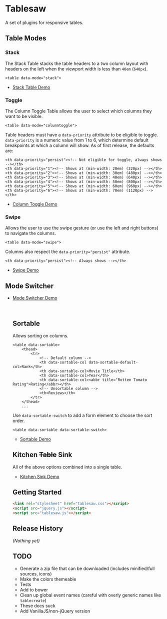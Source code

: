 # Tablesaw

A set of plugins for responsive tables.

## Table Modes

### Stack

The Stack Table stacks the table headers to a two column layout with headers on the left when the viewport width is less than `40em` (`640px`).

    <table data-mode="stack">

* [Stack Table Demo](http://filamentgroup.github.io/tablesaw/demo/stack.html)

### Toggle

The Column Toggle Table allows the user to select which columns they want to be visible.

    <table data-mode="columntoggle">

Table headers must have a `data-priority` attribute to be eligible to toggle. `data-priority` is a numeric value from 1 to 6, which determine default breakpoints at which a column will show. As of first release, the defaults are:

    <th data-priority="persist"><!-- Not eligible for toggle, always shows --></th>
    <th data-priority="1"><!-- Shows at (min-width: 20em) (320px) --></th>
    <th data-priority="2"><!-- Shows at (min-width: 30em) (480px) --></th>
    <th data-priority="3"><!-- Shows at (min-width: 40em) (640px) --></th>
    <th data-priority="4"><!-- Shows at (min-width: 50em) (800px) --></th>
    <th data-priority="5"><!-- Shows at (min-width: 60em) (960px) --></th>
    <th data-priority="6"><!-- Shows at (min-width: 70em) (1120px) --></th>

* [Column Toggle Demo](http://filamentgroup.github.io/tablesaw/demo/toggle.html)

### Swipe

Allows the user to use the swipe gesture (or use the left and right buttons) to navigate the columns.

    <table data-mode="swipe">

Columns also respect the `data-priority="persist"` attribute.

    <th data-priority="persist"><!-- Always shows --></th>

* [Swipe Demo](http://filamentgroup.github.io/tablesaw/demo/swipe.html)

## Mode Switcher

* [Mode Switcher Demo](http://filamentgroup.github.io/tablesaw/demo/modeswitch.html)

    <table data-mode-switch>

    <!-- With a different default mode -->
    <table data-mode="swipe" data-mode-switch>

    <!-- Exclude a mode from the switcher -->
    <table data-mode-switch data-mode-exclude="columntoggle">

## Sortable

Allows sorting on columns.

    <table data-sortable>
        <thead>
            <tr>
                <!-- Default column -->
                <th data-sortable-col data-sortable-default-col>Rank</th>
                <th data-sortable-col>Movie Title</th>
                <th data-sortable-col>Year</th>
                <th data-sortable-col><abbr title="Rotten Tomato Rating">Rating</abbr></th>
                <!-- Unsortable column -->
                <th>Reviews</th>
            </tr>
        </thead>
        ...

Use `data-sortable-switch` to add a form element to choose the sort order.

    <table data-sortable data-sortable-switch>

* [Sortable Demo](http://filamentgroup.github.io/tablesaw/demo/sort.html)

## Kitchen ~~Table~~ Sink

All of the above options combined into a single table.

* [Kitchen Sink Demo](http://filamentgroup.github.io/tablesaw/demo/kitchensink.html)

## Getting Started

```html
<link rel="stylesheet" href="tablesaw.css"></script>
<script src="jquery.js"></script>
<script src="tablesaw.js"></script>
```

## Release History
_(Nothing yet)_

## TODO

* Generate a zip file that can be downloaded (includes minified/full sources, icons)
* Make the colors themeable
* Tests
* Add to bower
* Clean up global event names (careful with overly generic names like `tablecreate`)
* These docs suck
* Add VanillaJS/non-jQuery version